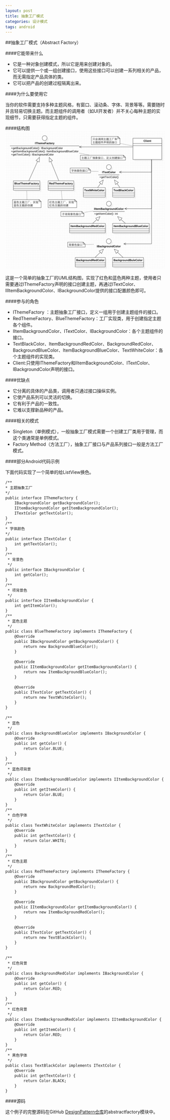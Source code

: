 ```yaml
---
layout: post
title: 抽象工厂模式
categories: 设计模式
tags: android
---
```


##抽象工厂模式（Abstract Factory）

####它能带来什么

* 它是一种对象创建模式，所以它是用来创建对象的。
* 它可以提供一个或一组创建接口，使用这些接口可以创建一系列相关的产品，而无需指定产品具体的类。  
* 它可以把产品的创建过程隔离出来。

####为什么要使用它

当你的软件需要支持多种主题风格，有窗口、滚动条、字体、背景等等。需要随时并且轻易切换主题。而主题组件的调用者（如UI开发者）并不关心每种主题的实现细节，只需要获得指定主题的组件。

####结构图
![](../image/AbstractFactory.png)

这是一个简单的抽象工厂的UML结构图，实现了红色和蓝色两种主题，使用者只需要通过IThemeFactory声明的接口创建主题，再通过ITextColor、IIItemBackgroundColor、IBackgroundColor提供的接口配置颜色即可。

####参与的角色
* IThemeFactory ：主题抽象工厂接口，定义一组用于创建主题组件的接口。
* RedThemeFactory、BlueThemeFactory：工厂实现类，用于创建指定主题各个组件。
* IItemBackgroundColor、ITextColor、IBackgroundColor：各个主题组件的接口。
* TextBlackColor、ItemBackgroundRedColor、BackgroundRedColor、BackgroundBlueColor、ItemBackgroundBlueColor、TextWhiteColor：各个主题组件的实现类。
* Client:只使用IThemeFactory和IItemBackgroundColor、ITextColor、IBackgroundColor声明的接口。

####优缺点

* 它分离的具体的产品类，调用者只通过接口操纵实例。
* 它使产品系列可以灵活的切换。
* 它有利于产品的一致性。
* 它难以支撑新品种的产品。

####相关的模式
* Singleton（单例模式），一般抽象工厂模式需要一个创建工厂类用于管理，而这个类通常是单例模式。
* Factory Method（方法工厂），抽象工厂接口与产品系列接口一般是方法工厂模式。

####部分Android代码示例

下面代码实现了一个简单的给ListView换色。

	/**
	* 主题抽象工厂
	*/
	public interface IThemeFactory {
	   	IBackgroundColor getBackgroundColor();
	   	IItemBackgroundColor getItemBackgroundColor();
	   	ITextColor getTextColor();
	}
	/**
	* 字体颜色
	*/
	public interface ITextColor {
	   	int getTextColor();
	}
	/**
	 * 背景色
	 */
	public interface IBackgroundColor {
	    int getColor();
	}
	/**
	 * 项背景色
	 */
	public interface IItemBackgroundColor {
	    int getItemColor();
	}
	/**
	 * 蓝色主题
	 */
	public class BlueThemeFactory implements IThemeFactory {
	    @Override
	    public IBackgroundColor getBackgroundColor() {
	        return new BackgroundBlueColor();
	    }

	    @Override
	    public IItemBackgroundColor getItemBackgroundColor() {
	        return new ItemBackgroundBlueColor();
	    }

	    @Override
	    public ITextColor getTextColor() {
	        return new TextWhiteColor();
	    }
	}

	/**
	 * 蓝色
	 */
	public class BackgroundBlueColor implements IBackgroundColor {
	    @Override
	    public int getColor() {
	        return Color.BLUE;
	    }
	}
	/**
	 * 蓝色项背景
	 */
	public class ItemBackgroundBlueColor implements IItemBackgroundColor {
	    @Override
	    public int getItemColor() {
	        return Color.BLUE;
	    }
	}
	/**
	 * 白色字体
	 */
	public class TextWhiteColor implements ITextColor {
	    @Override
	    public int getTextColor() {
	        return Color.WHITE;
	    }
	}
	/**
	 * 红色主题
	 */
	public class RedThemeFactory implements IThemeFactory {
	    @Override
	    public IBackgroundColor getBackgroundColor() {
	        return new BackgroundRedColor();
	    }

	    @Override
	    public IItemBackgroundColor getItemBackgroundColor() {
	        return new ItemBackgroundRedColor();
	    }

	    @Override
	    public ITextColor getTextColor() {
	        return new TextBlackColor();
	    }
	}

	/**
	 * 红色背景
	 */
	public class BackgroundRedColor implements IBackgroundColor {
	    @Override
	    public int getColor() {
	        return Color.RED;
	    }
	}
	/**
	 * 红色背景
	 */
	public class ItemBackgroundRedColor implements IItemBackgroundColor {
	    @Override
	    public int getItemColor() {
	        return Color.RED;
	    }
	}
	/**
	 * 黑色字体
	 */
	public class TextBlackColor implements ITextColor {
	    @Override
	    public int getTextColor() {
	        return Color.BLACK;
	    }
	}

####源码

这个例子的完整源码在GitHub [DesignPattern仓库](https://github.com/ruoshuisanqian/DesignPattern)的abstractfactory模块中。


